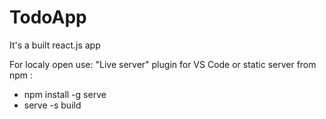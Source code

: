 # TodoApp
It's a built react.js app

For localy open use:
"Live server" plugin for VS Code 
or 
static server from npm : 
- npm install -g serve
- serve -s build
